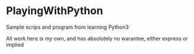 # PlayingWithPython
Sample scrips and program from learning Python3

All work here is my own, and has absolutely no warantee, either express or implied